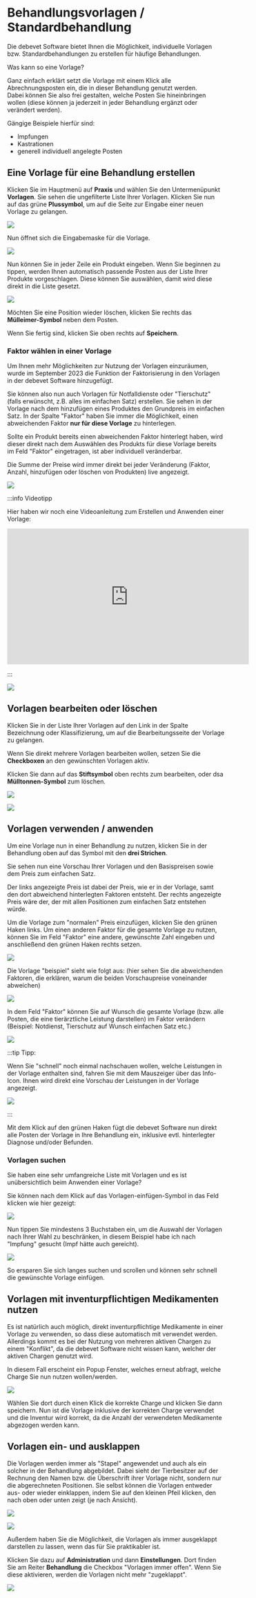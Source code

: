 # Behandlungsvorlagen / Standardbehandlung

Die debevet Software bietet Ihnen die Möglichkeit, individuelle Vorlagen bzw. Standardbehandlungen zu erstellen für häufige Behandlungen.  

Was kann so eine Vorlage?  

Ganz einfach erklärt setzt die Vorlage mit einem Klick alle Abrechnungsposten ein, die in dieser Behandlung genutzt werden.  
Dabei können Sie also frei gestalten, welche Posten Sie hineinbringen wollen (diese können ja jederzeit in jeder Behandlung ergänzt oder verändert werden). 

Gängige Beispiele hierfür sind:   
* Impfungen 
* Kastrationen 
* generell individuell angelegte Posten  

## Eine Vorlage für eine Behandlung erstellen  

Klicken Sie im Hauptmenü auf **Praxis** und wählen Sie den Untermenüpunkt **Vorlagen**. Sie sehen die ungefilterte Liste 
Ihrer Vorlagen. Klicken Sie nun auf das grüne **Plussymbol**, um auf die Seite zur Eingabe einer neuen Vorlage zu gelangen.   

![](../../static/img/Patienten/vorlage1.png)  

Nun öffnet sich die Eingabemaske für die Vorlage.  

![](../../static/img/Patienten/vorlagen2.png)  

Nun können Sie in jeder Zeile ein Produkt eingeben. Wenn Sie beginnen zu tippen, werden Ihnen automatisch passende Posten 
aus der Liste Ihrer Produkte vorgeschlagen. Diese können Sie auswählen, damit wird diese direkt in die Liste gesetzt.  

![](../../static/img/Kunden/vorlage_produkt_eingeben.png)

Möchten Sie eine Position wieder löschen, klicken Sie rechts das **Mülleimer-Symbol** neben dem Posten.

Wenn Sie fertig sind, klicken Sie oben rechts auf **Speichern**.   

### Faktor wählen in einer Vorlage  

Um Ihnen mehr Möglichkeiten zur Nutzung der Vorlagen einzuräumen, wurde im September 2023 die Funktion der Faktorisierung in den Vorlagen 
in der debevet Software hinzugefügt. 

Sie können also nun auch Vorlagen für Notfalldienste oder "Tierschutz" (falls erwünscht, z.B. alles im einfachen Satz) erstellen.
Sie sehen in der Vorlage nach dem hinzufügen eines Produktes den Grundpreis im einfachen Satz. In der Spalte "Faktor" haben Sie immer die Möglichkeit,
einen abweichenden Faktor **nur für diese Vorlage** zu hinterlegen.   

Sollte ein Produkt bereits einen abweichenden Faktor hinterlegt haben, wird dieser direkt nach dem Auswählen des Produkts für diese Vorlage 
bereits im Feld "Faktor" eingetragen, ist aber individuell veränderbar. 

Die Summe der Preise wird immer direkt bei jeder Veränderung (Faktor, Anzahl, hinzufügen oder löschen von Produkten) live angezeigt.  


![](../../static/img/Patienten/vorlagen_faktor1.png)

:::info Videotipp

Hier haben wir noch eine Videoanleitung zum Erstellen und Anwenden einer Vorlage:

<iframe width="560" height="315" src="https://www.youtube.com/embed/B4SU4DMhxTk?si=NAFUu056JVmz5tHd" title="YouTube video player
" frameborder="0" allow="accelerometer; autoplay; clipboard-write; encrypted-media; gyroscope; picture-in-picture; web-share" allowfullscreen></iframe>

:::  


![](../../static/img/Patienten/vorlagen_filter_zurueck.png)  

## Vorlagen bearbeiten oder löschen 

Klicken Sie in der Liste Ihrer Vorlagen auf den Link in der Spalte Bezeichnung oder Klassifizierung, um auf die 
Bearbeitungsseite der Vorlage zu gelangen. 

Wenn Sie direkt mehrere Vorlagen bearbeiten wollen, setzen Sie die **Checkboxen** an den gewünschten Vorlagen aktiv.  

Klicken Sie dann auf das **Stiftsymbol** oben rechts zum bearbeiten, oder dsa **Mülltonnen-Symbol** zum löschen.  

![](../../static/img/Patienten/vorlage_einzeln_bearbeiten.png)  

![](../../static/img/Patienten/voralgen_bearbeiten.png)

## Vorlagen verwenden / anwenden  

Um eine Vorlage nun in einer Behandlung zu nutzen, klicken Sie in der Behandlung oben auf das Symbol mit den **drei Strichen**.  

Sie sehen nun eine Vorschau Ihrer Vorlagen und den Basispreisen sowie dem Preis zum einfachen Satz. 

Der links angezeigte Preis ist dabei der Preis, wie er in der Vorlage, samt den dort abweichend hinterlegten Faktoren entsteht.
Der rechts angezeigte Preis wäre der, der mit allen Positionen zum einfachen Satz entstehen würde. 

Um die Vorlage zum "normalen" Preis einzufügen, klicken Sie den grünen Haken links.
Um einen anderen Faktor für die gesamte Vorlage zu nutzen, können Sie im Feld "Faktor" eine andere, gewünschte Zahl eingeben und anschließend
den grünen Haken rechts setzen.

![](../../static/img/Patienten/voralge_faktoren4.png)

Die Vorlage "beispiel" sieht wie folgt aus: (hier sehen Sie die abweichenden Faktoren, die erklären, warum die beiden Vorschaupreise 
voneinander abweichen)

![](../../static/img/Patienten/vorlagen_faktoren3.png)

In dem Feld "Faktor" können Sie auf Wunsch die gesamte Vorlage (bzw. alle Posten, die eine tierärztliche Leistung darstellen) im Faktor
verändern (Beispiel: Notdienst, Tierschutz auf Wunsch einfachen Satz etc.)

![](../../static/img/Patienten/vorlage_einfuegen_faktor_setzen.png)  

:::tip Tipp:   

Wenn Sie "schnell" noch einmal nachschauen wollen, welche Leistungen in der Vorlage enthalten sind, fahren Sie mit dem Mauszeiger über das 
Info-Icon. Ihnen wird direkt eine Vorschau der Leistungen in der Vorlage angezeigt.  

![](../../static/img/Patienten/vorlagen_info.png)   


:::   

Mit dem Klick auf den grünen Haken fügt die debevet Software nun direkt alle Posten der Vorlage in Ihre Behandlung ein, 
inklusive evtl. hinterlegter Diagnose und/oder Befunden. 

### Vorlagen suchen 

Sie haben eine sehr umfangreiche Liste mit Vorlagen und es ist unübersichtlich beim Anwenden einer Vorlage? 

Sie können nach dem Klick auf das Vorlagen-einfügen-Symbol in das Feld klicken wie hier gezeigt:  

![](../../static/img/Patienten/vorlagen_suchen_2.png)  

Nun tippen Sie mindestens 3 Buchstaben ein, um die Auswahl der Vorlagen nach Ihrer Wahl zu beschränken, in diesem Beispiel habe ich
nach "Impfung" gesucht (Impf hätte auch gereicht).  

![](../../static/img/Patienten/vorlagen_suchen3.png)  

So ersparen Sie sich langes suchen und scrollen und können sehr schnell die gewünschte Vorlage einfügen.


## Vorlagen mit inventurpflichtigen Medikamenten nutzen  

Es ist natürlich auch möglich, direkt inventurpflichtige Medikamente in einer Vorlage zu verwenden, so dass diese automatisch mit verwendet werden. Allerdings 
kommt es bei der Nutzung von mehreren aktiven Chargen zu einem "Konflikt", da die debevet Software nicht wissen kann, welcher der aktiven Chargen genutzt wird.

In diesem Fall erscheint ein Popup Fenster, welches erneut abfragt, welche Charge Sie nun nutzen wollen/werden. 

![](../../static/img/Warenwirtschaft/charge_setzen_popup.png)

Wählen Sie dort durch einen Klick die korrekte Charge und klicken Sie dann speichern. Nun ist die Vorlage inklusive der korrekten Charge verwendet und die Inventur 
wird korrekt, da die Anzahl der verwendeten Medikamente abgezogen werden kann. 

## Vorlagen ein- und ausklappen  

Die Vorlagen werden immer als "Stapel" angewendet und auch als ein solcher in der Behandlung abgebildet. Dabei sieht der Tierbesitzer 
auf der Rechnung den Namen bzw. die Überschrift ihrer Vorlage nicht, sondern nur die abgerechneten Positionen.
Sie selbst können die Vorlagen entweder aus- oder wieder einklappen, indem Sie auf den kleinen Pfeil klicken, den nach oben oder unten zeigt
(je nach Ansicht).  

![](../../static/img/Patienten/vorlage_ausgeklappt.png)  

![](../../static/img/Patienten/vorlage_eingeklappt.png)   

Außerdem haben Sie die Möglichkeit, die Vorlagen als immer ausgeklappt darstellen zu lassen, wenn das für Sie praktikabler ist. 

Klicken Sie dazu auf **Administration** und dann **Einstellungen**. Dort finden Sie am Reiter **Behandlung** die Checkbox
"Vorlagen immer offen". Wenn Sie diese aktivieren, werden die Vorlagen nicht mehr "zugeklappt".  

![](../../static/img/Patienten/vorlagen-immer_offen.png)

